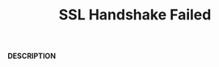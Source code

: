 ﻿---
category: 5xx
code: 525
cover: https://firebasestorage.googleapis.com/v0/b/capy-http.appspot.com/o/Capy525.png?alt=media
coverAlt: SSL Handshake Failed
description: SSL Handshake Failed
pubDate: 2014-06-01
tags:
- 5xx
title: SSL Handshake Failed
---

__DESCRIPTION__
